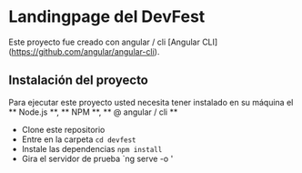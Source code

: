 # Landingpage del DevFest

Este proyecto fue creado con angular / cli [Angular CLI] (https://github.com/angular/angular-cli).

## Instalación del proyecto

Para ejecutar este proyecto usted necesita tener instalado en su máquina el ** Node.js **, ** NPM **, ** @ angular / cli **

- Clone este repositorio 
- Entre en la carpeta `cd devfest`
- Instale las dependencias `npm install`
- Gira el servidor de prueba `ng serve -o '
